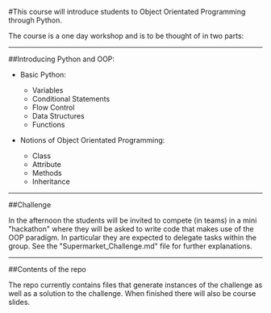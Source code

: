 #This course will introduce students to Object Orientated Programming through Python.

The course is a one day workshop and is to be thought of in two parts:

---

##Introducing Python and OOP:

- Basic Python:

    - Variables
    - Conditional Statements
    - Flow Control
    - Data Structures
    - Functions

- Notions of Object Orientated Programming:

    - Class
    - Attribute
    - Methods
    - Inheritance

---

##Challenge

In the afternoon the students will be invited to compete (in teams) in a mini "hackathon" where they will be asked to write code that makes use of the OOP paradigm. In particular they are expected to delegate tasks within the group. See the "Supermarket_Challenge.md" file for further explanations.

---

##Contents of the repo

The repo currently contains files that generate instances of the challenge as well as a solution to the challenge. When finished there will also be course slides.
